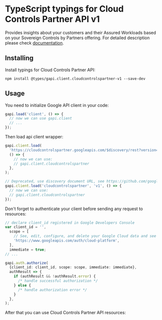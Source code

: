 # TypeScript typings for Cloud Controls Partner API v1

Provides insights about your customers and their Assured Workloads based on your Sovereign Controls by Partners offering.
For detailed description please check [documentation](https://cloud.google.com/sovereign-controls-by-partners/docs/sovereign-partners/reference/rest).

## Installing

Install typings for Cloud Controls Partner API:

```
npm install @types/gapi.client.cloudcontrolspartner-v1 --save-dev
```

## Usage

You need to initialize Google API client in your code:

```typescript
gapi.load('client', () => {
  // now we can use gapi.client
  // ...
});
```

Then load api client wrapper:

```typescript
gapi.client.load(
  'https://cloudcontrolspartner.googleapis.com/$discovery/rest?version=v1',
  () => {
    // now we can use:
    // gapi.client.cloudcontrolspartner
  },
);
```

```typescript
// Deprecated, use discovery document URL, see https://github.com/google/google-api-javascript-client/blob/master/docs/reference.md#----gapiclientloadname----version----callback--
gapi.client.load('cloudcontrolspartner', 'v1', () => {
  // now we can use:
  // gapi.client.cloudcontrolspartner
});
```

Don't forget to authenticate your client before sending any request to resources:

```typescript
// declare client_id registered in Google Developers Console
var client_id = '',
  scope = [
    // See, edit, configure, and delete your Google Cloud data and see the email address for your Google Account.
    'https://www.googleapis.com/auth/cloud-platform',
  ],
  immediate = true;
// ...

gapi.auth.authorize(
  {client_id: client_id, scope: scope, immediate: immediate},
  authResult => {
    if (authResult && !authResult.error) {
      /* handle successful authorization */
    } else {
      /* handle authorization error */
    }
  },
);
```

After that you can use Cloud Controls Partner API resources: <!-- TODO: make this work for multiple namespaces -->

```typescript

```
